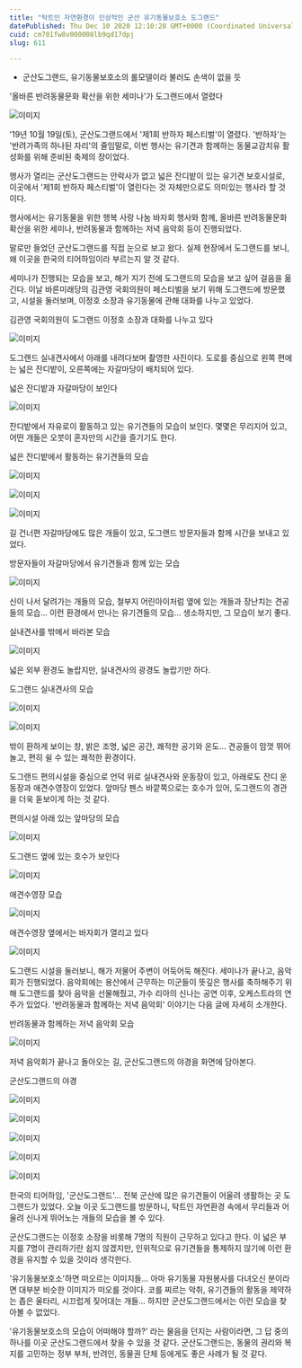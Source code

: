 ```yaml
---
title: "탁트인 자연환경이 인상적인 군산 유기동물보호소 도그랜드"
datePublished: Thu Dec 10 2020 12:10:28 GMT+0000 (Coordinated Universal Time)
cuid: cm701fw8v000008lb9qd17dpj
slug: 611

---
```



- 군산도그랜드, 유기동물보호소의 롤모델이라 불러도 손색이 없을 듯

'올바른 반려동물문화 확산을 위한 세미나'가 도그랜드에서 열렸다

![이미지](https://cdn.hashnode.com/res/hashnode/image/upload/v1739251455972/391ed6ce-11b3-47e2-8241-3fa9071a0c13.jpeg)

'19년 10월 19일(토), 군산도그랜드에서 '제1회 반하자 페스티벌'이 열렸다. '반하자'는 '반려가족의 하나된 자리'의 줄임말로, 이번 행사는 유기견과 함께하는 동물교감치유 활성화를 위해 준비된 축제의 장이었다.

행사가 열리는 군산도그랜드는 안락사가 없고 넓은 잔디밭이 있는 유기견 보호시설로, 이곳에서 '제1회 반하자 페스티벌'이 열린다는 것 자체만으로도 의미있는 행사라 할 것이다.

행사에서는 유기동물을 위한 행복 사랑 나눔 바자회 행사와 함께, 올바른 반려동물문화 확산을 위한 세미나, 반려동물과 함께하는 저녁 음악회 등이 진행되었다.

말로만 들었던 군산도그랜드를 직접 눈으로 보고 왔다. 실제 현장에서 도그랜드를 보니, 왜 이곳을 한국의 티어하임이라 부르는지 알 것 같다.

세미나가 진행되는 모습을 보고, 해가 지기 전에 도그랜드의 모습을 보고 싶어 걸음을 옮긴다. 이날 바른미래당의 김관영 국회의원이 페스티벌을 보기 위해 도그랜드에 방문했고, 시설을 둘러보며, 이정호 소장과 유기동물에 관해 대화를 나누고 있었다.

김관영 국회의원이 도그랜드 이정호 소장과 대화를 나누고 있다

![이미지](https://cdn.hashnode.com/res/hashnode/image/upload/v1739251458171/21e6aa59-726f-404b-a9ed-31cc1edce1aa.jpeg)

도그랜드 실내견사에서 아래를 내려다보며 촬영한 사진이다. 도로를 중심으로 왼쪽 편에는 넓은 잔디밭이, 오른쪽에는 자갈마당이 배치되어 있다.

넓은 잔디밭과 자갈마당이 보인다

![이미지](https://cdn.hashnode.com/res/hashnode/image/upload/v1739251460147/dd29b413-8549-4ff4-9503-bcc43b96ce9a.jpeg)

잔디밭에서 자유로이 활동하고 있는 유기견들의 모습이 보인다. 몇몇은 무리지어 있고, 어떤 개들은 오붓이 혼자만의 시간을 즐기기도 한다.

넓은 잔디밭에서 활동하는 유기견들의 모습

![이미지](https://cdn.hashnode.com/res/hashnode/image/upload/v1739251467794/adcde98c-4c06-476f-8222-531b0265ff50.jpeg)

![이미지](https://cdn.hashnode.com/res/hashnode/image/upload/v1739251470811/1fa0005a-f382-4cd2-875e-baea389032a6.jpeg)

![이미지](https://cdn.hashnode.com/res/hashnode/image/upload/v1739251473413/087fb2c2-85be-4e81-8238-cc2226dc2f89.jpeg)

길 건너편 자갈마당에도 많은 개들이 있고, 도그랜드 방문자들과 함께 시간을 보내고 있었다.

방문자들이 자갈마당에서 유기견들과 함께 있는 모습

![이미지](https://cdn.hashnode.com/res/hashnode/image/upload/v1739251475659/aa2993cf-2388-4121-9ba0-43f4e4c9a249.jpeg)

신이 나서 달려가는 개들의 모습, 철부지 어린아이처럼 옆에 있는 개들과 장난치는 견공들의 모습… 이런 환경에서 만나는 유기견들의 모습… 생소하지만, 그 모습이 보기 좋다.

실내견사를 밖에서 바라본 모습

![이미지](https://cdn.hashnode.com/res/hashnode/image/upload/v1739251477906/ebd55f58-a4ab-4d1f-814a-f7062d7debe1.jpeg)

넓은 외부 환경도 놀랍지만, 실내견사의 광경도 놀랍기만 하다.

도그랜드 실내견사의 모습

![이미지](https://cdn.hashnode.com/res/hashnode/image/upload/v1739251480137/97b4988b-206b-4e16-a537-df2c0e1bf524.jpeg)

![이미지](https://cdn.hashnode.com/res/hashnode/image/upload/v1739251482595/a45fd66f-d7c2-4eef-bbb6-4303a16c7e1b.jpeg)

밖이 환하게 보이는 창, 밝은 조명, 넓은 공간, 쾌적한 공기와 온도… 견공들이 맘껏 뛰어놀고, 편히 쉴 수 있는 쾌적한 환경이다.

도그랜드 편의시설을 중심으로 언덕 위로 실내견사와 운동장이 있고, 아래로도 잔디 운동장과 애견수영장이 있었다. 앞마당 펜스 바깥쪽으로는 호수가 있어, 도그랜드의 경관을 더욱 돋보이게 하는 것 같다.

편의시설 아래 있는 앞마당의 모습

![이미지](https://cdn.hashnode.com/res/hashnode/image/upload/v1739251484890/1bd036eb-25a0-4efd-b620-4cbaa3134ca7.jpeg)

도그랜드 옆에 있는 호수가 보인다

![이미지](https://cdn.hashnode.com/res/hashnode/image/upload/v1739251487084/5927e86e-8b5e-4e7a-a09b-3b3e4c5c15c4.jpeg)

애견수영장 모습

![이미지](https://cdn.hashnode.com/res/hashnode/image/upload/v1739251489713/b7397a13-456b-4c26-a53d-a62aaffce570.jpeg)

애견수영장 옆에서는 바자회가 열리고 있다

![이미지](https://cdn.hashnode.com/res/hashnode/image/upload/v1739251492282/d56f362a-82ad-44bf-b636-90d9df7b4559.jpeg)

도그랜드 시설을 둘러보니, 해가 저물어 주변이 어둑어둑 해진다. 세미나가 끝나고, 음악회가 진행되었다. 음악회에는 용산에서 근무하는 미군들이 뜻깊은 행사를 축하해주기 위해 도그랜드를 찾아 음악을 선물해줬고, 가수 리아의 신나는 공연 이후, 오케스트라의 연주가 있었다. '반려동물과 함께하는 저녁 음악회' 이야기는 다음 글에 자세히 소개한다.

반려동물과 함께하는 저녁 음악회 모습

![이미지](https://cdn.hashnode.com/res/hashnode/image/upload/v1739251494699/3156d614-d158-4eee-8584-4e7daea443e1.jpeg)

저녁 음악회가 끝나고 돌아오는 길, 군산도그랜드의 야경을 화면에 담아본다.

군산도그랜드의 야경

![이미지](https://cdn.hashnode.com/res/hashnode/image/upload/v1739251497046/3f836e2c-58c2-46be-ae2b-3b95e6a9cecc.jpeg)

![이미지](https://cdn.hashnode.com/res/hashnode/image/upload/v1739251499094/57562b16-c62f-46a1-8bf2-d21e62014bab.jpeg)

![이미지](https://cdn.hashnode.com/res/hashnode/image/upload/v1739251501143/7cd39b76-6bc4-4d71-ab2a-2f79b7d6e43e.jpeg)

![이미지](https://cdn.hashnode.com/res/hashnode/image/upload/v1739251503606/c9a9c143-41e3-4855-92bc-fb1f2056fbd3.jpeg)

![이미지](https://cdn.hashnode.com/res/hashnode/image/upload/v1739251506064/3c4eb151-4353-418e-a336-70c614f37a16.jpeg)

한국의 티어하임, '군산도그랜드'… 전북 군산에 많은 유기견들이 어울려 생활하는 곳 도그랜드가 있었다. 오늘 이곳 도그랜드를 방문하니, 탁트인 자연환경 속에서 무리들과 어울려 신나게 뛰어노는 개들의 모습을 볼 수 있다.

군산도그랜드는 이정호 소장을 비롯해 7명의 직원이 근무하고 있다고 한다. 이 넓은 부지를 7명이 관리하기란 쉽지 않겠지만, 인위적으로 유기견들을 통제하지 않기에 이런 환경을 유지할 수 있을 것이라 생각한다.

'유기동물보호소'하면 떠오르는 이미지들… 아마 유기동물 자원봉사를 다녀오신 분이라면 대부분 비슷한 이미지가 떠오를 것이다. 코를 찌르는 악취, 유기견들의 활동을 제약하는 좁은 울타리, 시끄럽게 짖어대는 개들… 하지만 군산도그랜드에서는 이런 모습을 찾아볼 수 없었다.

'유기동물보호소의 모습이 어떠해야 할까?' 라는 물음을 던지는 사람이라면, 그 답 중의 하나를 이곳 군산도그랜드에서 찾을 수 있을 것 같다. 군산도그랜드는, 동물의 권리와 복지를 고민하는 정부 부처, 반려인, 동물권 단체 등에게도 좋은 사례가 될 것 같다.